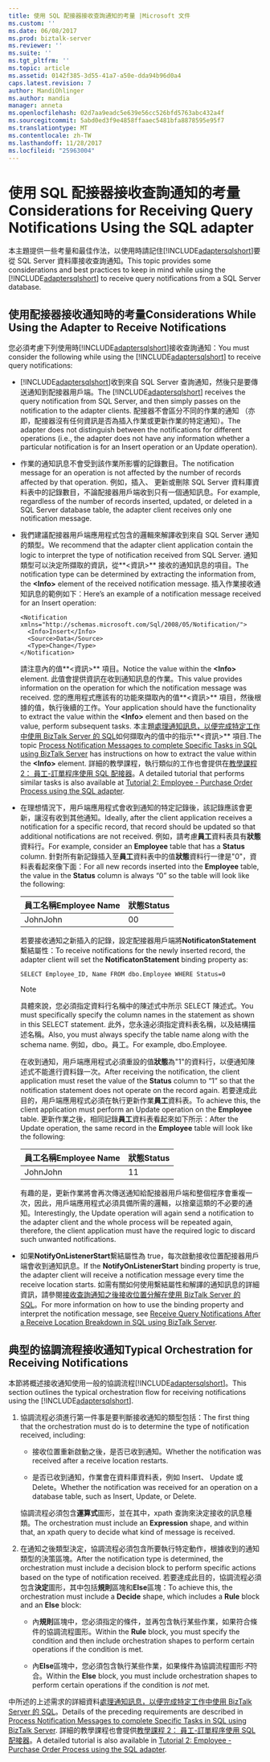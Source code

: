```yaml
---
title: 使用 SQL 配接器接收查詢通知的考量 |Microsoft 文件
ms.custom: ''
ms.date: 06/08/2017
ms.prod: biztalk-server
ms.reviewer: ''
ms.suite: ''
ms.tgt_pltfrm: ''
ms.topic: article
ms.assetid: 0142f385-3d55-41a7-a50e-dda94b96d0a4
caps.latest.revision: 7
author: MandiOhlinger
ms.author: mandia
manager: anneta
ms.openlocfilehash: 02d7aa9eadc5e639e56cc526bfd5763abc432a4f
ms.sourcegitcommit: 5abd0ed3f9e4858ffaaec5481bfa8878595e95f7
ms.translationtype: MT
ms.contentlocale: zh-TW
ms.lasthandoff: 11/28/2017
ms.locfileid: "25963004"
---
```

# <a name="considerations-for-receiving-query-notifications-using-the-sql-adapter"></a><span data-ttu-id="8431e-102">使用 SQL 配接器接收查詢通知的考量</span><span class="sxs-lookup"><span data-stu-id="8431e-102">Considerations for Receiving Query Notifications Using the SQL adapter</span></span>
<span data-ttu-id="8431e-103">本主題提供一些考量和最佳作法，以使用時請記住[!INCLUDE[adaptersqlshort](../../includes/adaptersqlshort-md.md)]要從 SQL Server 資料庫接收查詢通知。</span><span class="sxs-lookup"><span data-stu-id="8431e-103">This topic provides some considerations and best practices to keep in mind while using the [!INCLUDE[adaptersqlshort](../../includes/adaptersqlshort-md.md)] to receive query notifications from a SQL Server database.</span></span>  
  
## <a name="considerations-while-using-the-adapter-to-receive-notifications"></a><span data-ttu-id="8431e-104">使用配接器接收通知時的考量</span><span class="sxs-lookup"><span data-stu-id="8431e-104">Considerations While Using the Adapter to Receive Notifications</span></span>  
 <span data-ttu-id="8431e-105">您必須考慮下列使用時[!INCLUDE[adaptersqlshort](../../includes/adaptersqlshort-md.md)]接收查詢通知：</span><span class="sxs-lookup"><span data-stu-id="8431e-105">You must consider the following while using the [!INCLUDE[adaptersqlshort](../../includes/adaptersqlshort-md.md)] to receive query notifications:</span></span>  
  
-   <span data-ttu-id="8431e-106">[!INCLUDE[adaptersqlshort](../../includes/adaptersqlshort-md.md)]收到來自 SQL Server 查詢通知，然後只是要傳送通知到配接器用戶端。</span><span class="sxs-lookup"><span data-stu-id="8431e-106">The [!INCLUDE[adaptersqlshort](../../includes/adaptersqlshort-md.md)] receives the query notification from SQL Server, and then simply passes on the notification to the adapter clients.</span></span> <span data-ttu-id="8431e-107">配接器不會區分不同的作業的通知 （亦即，配接器沒有任何資訊是否為插入作業或更新作業的特定通知）。</span><span class="sxs-lookup"><span data-stu-id="8431e-107">The adapter does not distinguish between the notifications for different operations (i.e., the adapter does not have any information whether a particular notification is for an Insert operation or an Update operation).</span></span>  
  
-   <span data-ttu-id="8431e-108">作業的通知訊息不會受到該作業所影響的記錄數目。</span><span class="sxs-lookup"><span data-stu-id="8431e-108">The notification message for an operation is not affected by the number of records affected by that operation.</span></span> <span data-ttu-id="8431e-109">例如，插入、 更新或刪除 SQL Server 資料庫資料表中的記錄數目，不論配接器用戶端收到只有一個通知訊息。</span><span class="sxs-lookup"><span data-stu-id="8431e-109">For example, regardless of the number of records inserted, updated, or deleted in a SQL Server database table, the adapter client receives only one notification message.</span></span>  
  
-   <span data-ttu-id="8431e-110">我們建議配接器用戶端應用程式包含的邏輯來解譯收到來自 SQL Server 通知的類型。</span><span class="sxs-lookup"><span data-stu-id="8431e-110">We recommend that the adapter client application contain the logic to interpret the type of notification received from SQL Server.</span></span> <span data-ttu-id="8431e-111">通知類型可以決定所擷取的資訊，從**\<資訊\>** 接收的通知訊息的項目。</span><span class="sxs-lookup"><span data-stu-id="8431e-111">The notification type can be determined by extracting the information from, the **\<Info\>** element of the received notification message.</span></span> <span data-ttu-id="8431e-112">插入作業接收通知訊息的範例如下：</span><span class="sxs-lookup"><span data-stu-id="8431e-112">Here’s an example of a notification message received for an Insert operation:</span></span>  
  
    ```  
    <Notification xmlns="http://schemas.microsoft.com/Sql/2008/05/Notification/">  
      <Info>Insert</Info>  
      <Source>Data</Source>  
      <Type>Change</Type>  
    </Notification>  
    ```  
  
     <span data-ttu-id="8431e-113">請注意內的值**\<資訊\>** 項目。</span><span class="sxs-lookup"><span data-stu-id="8431e-113">Notice the value within the **\<Info\>** element.</span></span> <span data-ttu-id="8431e-114">此值會提供資訊在收到通知訊息的作業。</span><span class="sxs-lookup"><span data-stu-id="8431e-114">This value provides information on the operation for which the notification message was received.</span></span> <span data-ttu-id="8431e-115">您的應用程式應該有的功能來擷取內的值**\<資訊\>** 項目，然後根據的值，執行後續的工作。</span><span class="sxs-lookup"><span data-stu-id="8431e-115">Your application should have the functionality to extract the value within the **\<Info\>** element and then based on the value, perform subsequent tasks.</span></span> <span data-ttu-id="8431e-116">本主題[處理通知訊息，以便完成特定工作中使用 BizTalk Server 的 SQL](../../adapters-and-accelerators/adapter-sql/process-notification-messages-to-complete-specific-tasks-in-sql-using-biztalk.md)如何擷取內的值中的指示**\<資訊\>** 項目.</span><span class="sxs-lookup"><span data-stu-id="8431e-116">The topic [Process Notification Messages to complete Specific Tasks in SQL using BizTalk Server](../../adapters-and-accelerators/adapter-sql/process-notification-messages-to-complete-specific-tasks-in-sql-using-biztalk.md) has instructions on how to extract the value within the **\<Info\>** element.</span></span> <span data-ttu-id="8431e-117">詳細的教學課程，執行類似的工作也會提供在[教學課程 2： 員工-訂單程序使用 SQL 配接器](../../adapters-and-accelerators/adapter-sql/tutorial-2-employee-purchase-order-process-using-the-sql-adapter.md)。</span><span class="sxs-lookup"><span data-stu-id="8431e-117">A detailed tutorial that performs similar tasks is also available at [Tutorial 2: Employee - Purchase Order Process using the SQL adapter](../../adapters-and-accelerators/adapter-sql/tutorial-2-employee-purchase-order-process-using-the-sql-adapter.md).</span></span>  
  
-   <span data-ttu-id="8431e-118">在理想情況下，用戶端應用程式會收到通知的特定記錄後，該記錄應該會更新，讓沒有收到其他通知。</span><span class="sxs-lookup"><span data-stu-id="8431e-118">Ideally, after the client application receives a notification for a specific record, that record should be updated so that additional notifications are not received.</span></span> <span data-ttu-id="8431e-119">例如，請考慮**員工**資料表具有**狀態**資料行。</span><span class="sxs-lookup"><span data-stu-id="8431e-119">For example, consider an **Employee** table that has a **Status** column.</span></span> <span data-ttu-id="8431e-120">針對所有新記錄插入至**員工**資料表中的值**狀態**資料行一律是"0"，資料表看起來像下面：</span><span class="sxs-lookup"><span data-stu-id="8431e-120">For all new records inserted into the **Employee** table, the value in the **Status** column is always “0” so the table will look like the following:</span></span>  
  
    |<span data-ttu-id="8431e-121">員工名稱</span><span class="sxs-lookup"><span data-stu-id="8431e-121">Employee Name</span></span>|<span data-ttu-id="8431e-122">狀態</span><span class="sxs-lookup"><span data-stu-id="8431e-122">Status</span></span>|  
    |-------------------|------------|  
    |<span data-ttu-id="8431e-123">John</span><span class="sxs-lookup"><span data-stu-id="8431e-123">John</span></span>|<span data-ttu-id="8431e-124">0</span><span class="sxs-lookup"><span data-stu-id="8431e-124">0</span></span>|  
  
     <span data-ttu-id="8431e-125">若要接收通知之新插入的記錄，設定配接器用戶端將**NotificatonStatement**繫結屬性：</span><span class="sxs-lookup"><span data-stu-id="8431e-125">To receive notifications for the newly inserted record, the adapter client will set the **NotificatonStatement** binding property as:</span></span>  
  
    ```  
    SELECT Employee_ID, Name FROM dbo.Employee WHERE Status=0  
    ```  
  
    > [!NOTE]
    >  <span data-ttu-id="8431e-126">具體來說，您必須指定資料行名稱中的陳述式中所示 SELECT 陳述式。</span><span class="sxs-lookup"><span data-stu-id="8431e-126">You must specifically specify the column names in the statement as shown in this SELECT statement.</span></span> <span data-ttu-id="8431e-127">此外，您永遠必須指定資料表名稱，以及結構描述名稱。</span><span class="sxs-lookup"><span data-stu-id="8431e-127">Also, you must always specify the table name along with the schema name.</span></span> <span data-ttu-id="8431e-128">例如，dbo。員工。</span><span class="sxs-lookup"><span data-stu-id="8431e-128">For example, dbo.Employee.</span></span>  
  
     <span data-ttu-id="8431e-129">在收到通知，用戶端應用程式必須重設的值**狀態**為"1"的資料行，以便通知陳述式不能進行資料錄一次。</span><span class="sxs-lookup"><span data-stu-id="8431e-129">After receiving the notification, the client application must reset the value of the **Status** column to “1” so that the notification statement does not operate on the record again.</span></span> <span data-ttu-id="8431e-130">若要達成此目的，用戶端應用程式必須在執行更新作業**員工**資料表。</span><span class="sxs-lookup"><span data-stu-id="8431e-130">To achieve this, the client application must perform an Update operation on the **Employee** table.</span></span> <span data-ttu-id="8431e-131">更新作業之後，相同記錄**員工**資料表看起來如下所示：</span><span class="sxs-lookup"><span data-stu-id="8431e-131">After the Update operation, the same record in the **Employee** table will look like the following:</span></span>  
  
    |<span data-ttu-id="8431e-132">員工名稱</span><span class="sxs-lookup"><span data-stu-id="8431e-132">Employee Name</span></span>|<span data-ttu-id="8431e-133">狀態</span><span class="sxs-lookup"><span data-stu-id="8431e-133">Status</span></span>|  
    |-------------------|------------|  
    |<span data-ttu-id="8431e-134">John</span><span class="sxs-lookup"><span data-stu-id="8431e-134">John</span></span>|<span data-ttu-id="8431e-135">1</span><span class="sxs-lookup"><span data-stu-id="8431e-135">1</span></span>|  
  
     <span data-ttu-id="8431e-136">有趣的是，更新作業將會再次傳送通知給配接器用戶端和整個程序會重複一次，因此，用戶端應用程式必須具備所需的邏輯，以捨棄這類的不必要的通知。</span><span class="sxs-lookup"><span data-stu-id="8431e-136">Interestingly, the Update operation will again send a notification to the adapter client and the whole process will be repeated again, therefore, the client application must have the required logic to discard such unwanted notifications.</span></span>  
  
-   <span data-ttu-id="8431e-137">如果**NotifyOnListenerStart**繫結屬性為 true，每次啟動接收位置配接器用戶端會收到通知訊息。</span><span class="sxs-lookup"><span data-stu-id="8431e-137">If the **NotifyOnListenerStart** binding property is true, the adapter client will receive a notification message every time the receive location starts.</span></span> <span data-ttu-id="8431e-138">如需有關如何使用繫結屬性和解譯的通知訊息的詳細資訊，請參閱[接收查詢通知之後接收位置分解在使用 BizTalk Server 的 SQL](../../adapters-and-accelerators/adapter-sql/receive-query-notifications-after-a-sql-receive-location-stops-in-biztalk.md)。</span><span class="sxs-lookup"><span data-stu-id="8431e-138">For more information on how to use the binding property and interpret the notification message, see [Receive Query Notifications After a Receive Location Breakdown in SQL using BizTalk Server](../../adapters-and-accelerators/adapter-sql/receive-query-notifications-after-a-sql-receive-location-stops-in-biztalk.md).</span></span>  
  
## <a name="typical-orchestration-for-receiving-notifications"></a><span data-ttu-id="8431e-139">典型的協調流程接收通知</span><span class="sxs-lookup"><span data-stu-id="8431e-139">Typical Orchestration for Receiving Notifications</span></span>  
 <span data-ttu-id="8431e-140">本節將概述接收通知使用一般的協調流程[!INCLUDE[adaptersqlshort](../../includes/adaptersqlshort-md.md)]。</span><span class="sxs-lookup"><span data-stu-id="8431e-140">This section outlines the typical orchestration flow for receiving notifications using the [!INCLUDE[adaptersqlshort](../../includes/adaptersqlshort-md.md)].</span></span>  
  
1.  <span data-ttu-id="8431e-141">協調流程必須進行第一件事是要判斷接收通知的類型包括：</span><span class="sxs-lookup"><span data-stu-id="8431e-141">The first thing that the orchestration must do is to determine the type of notification received, including:</span></span>  
  
    -   <span data-ttu-id="8431e-142">接收位置重新啟動之後，是否已收到通知。</span><span class="sxs-lookup"><span data-stu-id="8431e-142">Whether the notification was received after a receive location restarts.</span></span>  
  
    -   <span data-ttu-id="8431e-143">是否已收到通知，作業會在資料庫資料表，例如 Insert、 Update 或 Delete。</span><span class="sxs-lookup"><span data-stu-id="8431e-143">Whether the notification was received for an operation on a database table, such as Insert, Update, or Delete.</span></span>  
  
     <span data-ttu-id="8431e-144">協調流程必須包含**運算式**圖形，並在其中，xpath 查詢來決定接收的訊息種類。</span><span class="sxs-lookup"><span data-stu-id="8431e-144">The orchestration must include an **Expression** shape, and within that, an xpath query to decide what kind of message is received.</span></span>  
  
2.  <span data-ttu-id="8431e-145">在通知之後類型決定，協調流程必須包含所要執行特定動作，根據收到的通知類型的決策區塊。</span><span class="sxs-lookup"><span data-stu-id="8431e-145">After the notification type is determined, the orchestration must include a decision block to perform specific actions based on the type of notification received.</span></span> <span data-ttu-id="8431e-146">若要達成此目的，協調流程必須包含**決定**圖形，其中包括**規則**區塊和**Else**區塊：</span><span class="sxs-lookup"><span data-stu-id="8431e-146">To achieve this, the orchestration must include a **Decide** shape, which includes a **Rule** block and an **Else** block:</span></span>  
  
    -   <span data-ttu-id="8431e-147">內**規則**區塊中，您必須指定的條件，並再包含執行某些作業，如果符合條件的協調流程圖形。</span><span class="sxs-lookup"><span data-stu-id="8431e-147">Within the **Rule** block, you must specify the condition and then include orchestration shapes to perform certain operations if the condition is met.</span></span>  
  
    -   <span data-ttu-id="8431e-148">內**Else**區塊中，您必須包含執行某些作業，如果條件為協調流程圖形*不*符合。</span><span class="sxs-lookup"><span data-stu-id="8431e-148">Within the **Else** block, you must include orchestration shapes to perform certain operations if the condition is *not* met.</span></span>  
  
 <span data-ttu-id="8431e-149">中所述的上述需求的詳細資料[處理通知訊息，以便完成特定工作中使用 BizTalk Server 的 SQL](../../adapters-and-accelerators/adapter-sql/process-notification-messages-to-complete-specific-tasks-in-sql-using-biztalk.md)。</span><span class="sxs-lookup"><span data-stu-id="8431e-149">Details of the preceding requirements are described in [Process Notification Messages to complete Specific Tasks in SQL using BizTalk Server](../../adapters-and-accelerators/adapter-sql/process-notification-messages-to-complete-specific-tasks-in-sql-using-biztalk.md).</span></span> <span data-ttu-id="8431e-150">詳細的教學課程也會提供[教學課程 2： 員工-訂單程序使用 SQL 配接器](../../adapters-and-accelerators/adapter-sql/tutorial-2-employee-purchase-order-process-using-the-sql-adapter.md)。</span><span class="sxs-lookup"><span data-stu-id="8431e-150">A detailed tutorial is also available in [Tutorial 2: Employee - Purchase Order Process using the SQL adapter](../../adapters-and-accelerators/adapter-sql/tutorial-2-employee-purchase-order-process-using-the-sql-adapter.md).</span></span>